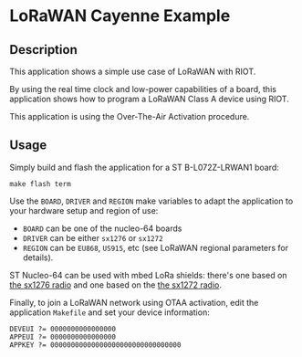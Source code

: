 # LoRaWAN Cayenne Example

## Description

This application shows a simple use case of LoRaWAN with RIOT.

By using the real time clock and low-power capabilities of a board, this application shows how to program a LoRaWAN Class A device using RIOT.

This application is using the Over-The-Air Activation procedure.

## Usage

Simply build and flash the application for a ST B-L072Z-LRWAN1 board:

    make flash term

Use the `BOARD`, `DRIVER` and `REGION` make variables to adapt the application
to your hardware setup and region of use:

- `BOARD` can be one of the nucleo-64 boards
- `DRIVER` can be either `sx1276` or `sx1272`
- `REGION` can be `EU868`, `US915`, etc (see LoRaWAN regional parameters for
  details).

ST Nucleo-64 can be used with mbed LoRa shields: there's one based on
[the sx1276 radio](https://os.mbed.com/components/SX1276MB1xAS/) and one based
on the [the sx1272 radio](https://os.mbed.com/components/SX1272MB2xAS/).

Finally, to join a LoRaWAN network using OTAA activation, edit the application
`Makefile` and set your device information:

```
DEVEUI ?= 0000000000000000
APPEUI ?= 0000000000000000
APPKEY ?= 00000000000000000000000000000000
```
